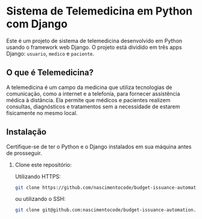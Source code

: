 # Sistema de Telemedicina em Python com Django

Este é um projeto de sistema de telemedicina desenvolvido em Python usando o framework web Django. O projeto está dividido em três apps Django: `usuario`, `medico` e `paciente`.

## O que é Telemedicina?

A telemedicina é um campo da medicina que utiliza tecnologias de comunicação, como a internet e a telefonia, para fornecer assistência médica à distância. Ela permite que médicos e pacientes realizem consultas, diagnósticos e tratamentos sem a necessidade de estarem fisicamente no mesmo local.

## Instalação

Certifique-se de ter o Python e o Django instalados em sua máquina antes de prosseguir.

1. Clone este repositório:

    Utilizando HTTPS:
    ```bash
    git clone https://github.com/nascimentocode/budget-issuance-automation.git
    ```
      
    ou utilizando o SSH:
      
    ```bash
    git clone git@github.com:nascimentocode/budget-issuance-automation.git
    ```
